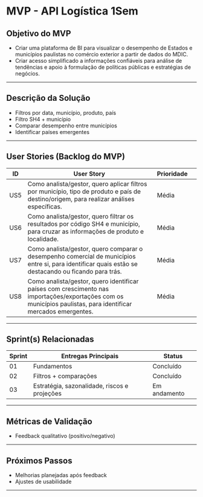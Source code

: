 #   MVP - API Logística 1Sem
##   Objetivo do MVP 
- Criar uma plataforma de BI para visualizar o desempenho de Estados e municípios paulistas no comércio exterior a partir de dados do MDIC.
- Criar acesso simplificado a informações confiáveis para análise de tendências e apoio à formulação de políticas públicas e estratégias de negócios.  

---

##   Descrição da Solução
- Filtros por data, município, produto, país
- Filtro SH4 + município
- Comparar desempenho entre municípios 
- Identificar países emergentes  
 
---

##   User Stories (Backlog do MVP)
| ID  | User Story                                                                 | Prioridade | |
|-----|-----------------------------------------------------------------------------|------------|------------|
| US5 | Como analista/gestor, quero aplicar filtros por município, tipo de produto e país de destino/origem, para realizar análises específicas.         | Média      | |
| US6 | Como analista/gestor, quero filtrar os resultados por código SH4 e município, para cruzar as informações de produto e localidade.         | Média      | |
| US7 | Como analista/gestor, quero comparar o desempenho comercial de municípios entre si, para identificar quais estão se destacando ou ficando para trás.         | Média      | |
| US8 | Como analista/gestor, quero identificar países com crescimento nas importações/exportações com os municípios paulistas, para identificar mercados emergentes.         | Média      | |

---

##   Sprint(s) Relacionadas
| Sprint | Entregas Principais                          | Status       |
|--------|----------------------------------------------|--------------|
| 01     | Fundamentos                                  | Concluído    |
| 02     | Filtros + comparações                        | Concluído    |
| 03     | Estratégia, sazonalidade, riscos e projeções | Em andamento |

---

##   Métricas de Validação
- Feedback qualitativo (positivo/negativo)  

---

##   Próximos Passos
- Melhorias planejadas após feedback  
- Ajustes de usabilidade
  
---

